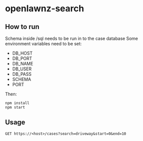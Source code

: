 # openlawnz-search


## How to run
Schema inside /sql needs to be run in to the case database
Some environment variables need to be set:
* DB_HOST
* DB_PORT
* DB_NAME
* DB_USER
* DB_PASS
* SCHEMA
* PORT

Then:
```
npm install
npm start
```

## Usage
```
GET https://<host>/cases?search=driveway&start=0&end=10
```
